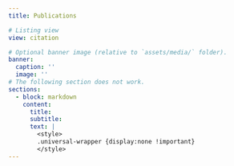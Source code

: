 ```yaml
---
title: Publications

# Listing view
view: citation

# Optional banner image (relative to `assets/media/` folder).
banner:
  caption: ''
  image: ''
# The following section does not work.
sections:
  - block: markdown
    content:
      title:
      subtitle:
      text: |
        <style>
        .universal-wrapper {display:none !important}
        </style>
---
```


<script>
var checkAvatar = setInterval(function(){ 
    let el = document.querySelector('.universal-wrapper');
    if(el) {
      // Remove example publications.
      $('.universal-wrapper').remove()
      // Add new publications.
      $( ".page-body" ).prepend("<div id='vig' style='width:90%;margin-top:10px;margin-left:10px;margin-right:10px;text-align:justify'>Main vignette of the software: <a href='https://www.bioconductor.org/packages/release/bioc/vignettes/spatialHeatmap/inst/doc/spatialHeatmap.html' target='_blank'>https://www.bioconductor.org/packages/release/bioc/vignettes/spatialHeatmap/inst/doc/spatialHeatmap.html</a> <br/></div>" );
      $(".page-body").append("<div id='pub2' style='width:90%;margin-top:10px;margin-left:10px;margin-right:10px;text-align:justify'><a href='https://academic.oup.com/nargab/article/6/1/lqae006/7597499?login=false' target='_blank'>1. Zhang J, Le Zhang, Gongol B, Hayes J, Borowsky AT, Bailey-Serres J, Girke T (2024). “spatialHeatmap: visualizing spatial bulk and single-cell assays in anatomical images.” NAR Genomics and Bioinformatics, 6(1), lqae006. ISSN 2631-9268, doi:10.1093/nargab/lqae006, https://doi.org/10.1093/nargab/lqae006.</a> <br/></div> ");
      $(".page-body").append("<div id='pub3' style='width:90%;margin-top:10px;margin-left:10px;margin-right:10px;text-align:justify' ><a href='https://www.cell.com/developmental-cell/fulltext/S1534-5807(22)00253-2?_returnURL=https%3A%2F%2Flinkinghub.elsevier.com%2Fretrieve%2Fpii%2FS1534580722002532%3Fshowall%3Dtrue' target='_blank'>2. Reynoso MA, Borowsky AT, Pauluzzi GC, Yeung E, Zhang J, Formentin E, Velasco J, Cabanlit S, Duvenjian C, Prior MJ, Akmakjian GZ, Deal RB, Sinha NR, Brady SM, Girke T, Bailey-Serres J. Gene regulatory networks shape developmental plasticity of root cell types under water extremes in rice. Dev Cell. 2022 May 9;57(9):1177-1192.e6. doi: 10.1016/j.devcel.2022.04.013. Epub 2022 May 2. PMID: 35504287.</a><br/></div> ");
      clearInterval(checkAvatar);
    } 
}, 50);


/*
// Remove hyper links.
var checkAvatar = setInterval(function(){ 
    let el = document.querySelector('a');
    if(el) {
      $("a").removeAttr("href"); clearInterval(checkAvatar);
    } 
}, 50);

var checkAvatar = setInterval(function(){ 
    let el = document.querySelector('.universal-wrapper');
    if(el) {el.remove(); clearInterval(checkAvatar);} 
}, 50);

*/
</script>

